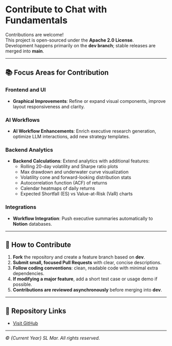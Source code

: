 # Contribute to Chat with Fundamentals

Contributions are welcome!  
This project is open-sourced under the **Apache 2.0 License**.  
Development happens primarily on the **dev branch**; stable releases are merged into **main**.

---

## 📚 Focus Areas for Contribution

### Frontend and UI
- **Graphical Improvements**: Refine or expand visual components, improve layout responsiveness and clarity.

### AI Workflows
- **AI Workflow Enhancements**: Enrich executive research generation, optimize LLM interactions, add new strategy templates.

### Backend Analytics
- **Backend Calculations**: Extend analytics with additional features:
  - Rolling 20-day volatility and Sharpe ratio plots
  - Max drawdown and underwater curve visualization
  - Volatility cone and forward-looking distribution stats
  - Autocorrelation function (ACF) of returns
  - Calendar heatmaps of daily returns
  - Expected Shortfall (ES) vs Value-at-Risk (VaR) charts

### Integrations
- **Workflow Integration**: Push executive summaries automatically to **Notion** databases.

---

## 🚀 How to Contribute

1. **Fork** the repository and create a feature branch based on **dev**.
2. **Submit small, focused Pull Requests** with clear, concise descriptions.
3. **Follow coding conventions**: clean, readable code with minimal extra dependencies.
4. **If modifying a major feature**, add a short test case or usage demo if possible.
5. **Contributions are reviewed asynchronously** before merging into **dev**.

---

## 📎 Repository Links

- [Visit GitHub](https://github.com/SL-Mar)

---

_© {Current Year} SL Mar. All rights reserved._
